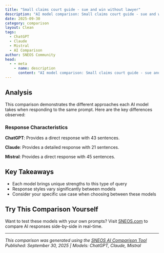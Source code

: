 ```yaml
---
title: "Small claims court guide - sue and win without lawyer"
description: "AI model comparison: Small claims court guide - sue and win without lawyer..."
date: 2025-09-30
category: comparison
layout: Clean
tags:
  - ChatGPT
  - Claude
  - Mistral
  - AI Comparison
author: SNEOS Community
head:
  - - meta
    - name: description
      content: "AI model comparison: Small claims court guide - sue and win without lawyer..."
---
```


<ChatComparison
  title="Small claims court guide - sue and win without lawyer"
  prompt="Small claims court guide - sue and win without lawyer"
  :responses='{
    "ChatGPT": "Certainly! Here\u2019s a straightforward guide to help you sue and win in small claims court without a lawyer:\n\n---\n\n### Small Claims Court Guide: How to Sue and Win Without a Lawyer\n\n---\n\n#### 1. **Understand What Small Claims Court Is**\n\n- **Purpose:** Designed for resolving disputes involving smaller amounts of money, typically between $1,000 and $15,000 depending on your jurisdiction.\n- **Types of cases:** Unpaid debts, property damage, breach of contract, landlord-tenant issues, etc.\n- **No lawyers needed:** The process is simplified to allow individuals to represent themselves.\n\n---\n\n#### 2. **Check If Your Case Qualifies**\n\n- Confirm the maximum monetary limit for small claims in your area.\n- Make sure your dispute falls within cases small claims courts handle.\n- If the amount is too high, consider other courts or options.\n\n---\n\n#### 3. **Prepare Your Case**\n\n- **Gather Evidence:**\n  - Contracts, receipts, invoices\n  - Photos or videos of damages\n  - Correspondence (emails, text messages)\n  - Witness statements or contact info if applicable\n\n- **Write a Clear Summary:**\n  - What happened\n  - What you want (money owed, compensation)\n  - Why the other party is responsible\n\n- **Calculate Your Demand:**\n  - Add up money owed, damages, fees (if allowed)\n  - Only ask for what you can prove and is supported by law\n\n---\n\n#### 4. **Filing Your Claim**\n\n- Go to your local small claims court or visit their website.\n- Fill out the necessary forms (often called a Statement of Claim or Complaint).\n- Pay the filing fee.\n- Make copies of everything.\n- Serve the defendant (the person you are suing) properly, following court rules.\n\n---\n\n#### 5. **Serve the Defendant Properly**\n\n- Use certified mail, sheriff\u2019s service, or a professional process server.\n- Keep proof of service to present to the court.\n\n---\n\n#### 6. **Prepare for Court**\n\n- Organize all your evidence clearly.\n- Practice explaining your case calmly and clearly.\n- Prepare to answer questions and stay factual.\n- Dress appropriately and arrive early.\n\n---\n\n#### 7. **At the Hearing**\n\n- Be respectful and polite.\n- Present your case briefly and clearly.\n- Show your evidence and explain how it supports your claim.\n- Listen carefully to the defendant\u2019s side.\n- Answer judge\u2019s questions honestly.\n- Request what you are owed politely.\n\n---\n\n#### 8. **After the Judgment**\n\n- If you win, the court may order the defendant to pay.\n- Collect the judgment:\n  - Payment plans\n  - Wage garnishment\n  - Bank levies (rules vary by jurisdiction)\n- If you lose, ask the court how to appeal or if you can retry.\n\n---\n\n#### 9. **Tips for Success**\n\n- Stay organized and prepared.\n- Know your rights and local court rules.\n- Be honest and stick to facts.\n- Don\u2019t argue; be firm but polite.\n- Use any court-provided resources or guides.\n\n---\n\nIf you follow these steps, you increase your chances of winning your small claims case without needing a lawyer. Good luck!\n\n---\n\nWould you like help with a specific step or sample documents?",
    "Claude": "# Small Claims Court Guide: Sue and Win Without a Lawyer\n\n## What is Small Claims Court?\n\nSmall claims court is a simplified legal venue designed for resolving disputes involving smaller amounts of money, typically without attorneys. It\u0027s faster, cheaper, and less formal than regular court.\n\n## **Step 1: Determine If Your Case Belongs in Small Claims**\n\n### Typical Cases Include:\n- Unpaid debts or loans\n- Property damage\n- Security deposit disputes\n- Breach of contract\n- Faulty services or products\n- Minor personal injury claims\n\n### Dollar Limits (varies by state):\n- Usually $2,500 - $25,000\n- Check your local court\u0027s specific limit\n\n## **Step 2: Before Filing**\n\n### Try to Resolve First:\n- Send a demand letter (certified mail)\n- Keep records of all communications\n- Document your damages with receipts, photos, contracts\n\n### Make Sure You Can Collect:\n- Verify the defendant has assets or income\n- Consider if they\u0027re likely to pay if you win\n\n## **Step 3: Filing Your Claim**\n\n### Required Information:\n- Defendant\u0027s legal name and current address\n- Clear description of what happened\n- Specific dollar amount you\u0027re seeking\n- Evidence of damages\n\n### Filing Process:\n1. Complete court forms (available online or at courthouse)\n2. Pay filing fee (usually $30-200)\n3. Serve papers to defendant properly\n4. Keep copies of everything\n\n## **Step 4: Preparing Your Case**\n\n### Organize Evidence:\n- **Documents**: Contracts, receipts, photos, emails, texts\n- **Timeline**: Create chronological order of events\n- **Witnesses**: Bring people who saw what happened\n- **Calculations**: Show exactly how you calculated damages\n\n### Practice Your Presentation:\n- Keep it simple and factual\n- Stick to relevant information\n- Prepare for defendant\u0027s likely arguments\n\n## **Step 5: Court Day Strategy**\n\n### What to Bring:\n- All original documents and copies\n- Organized evidence folder\n- Witness contact information\n- Notepad for taking notes\n\n### Presentation Tips:\n- **Be concise**: You typically have 10-20 minutes\n- **Stay factual**: Avoid emotional language\n- **Be respectful**: Address the judge as \u0022Your Honor\u0022\n- **Listen carefully**: Answer only what\u0027s asked\n- **Bring visual aids**: Photos, diagrams if helpful\n\n## **Step 6: Common Winning Strategies**\n\n### Strong Documentation:\n- Written agreements trump verbal promises\n- Photos with timestamps\n- Expert estimates for repairs\n- Medical records for injuries\n\n### Prove Your Case Elements:\n1. **Agreement existed** (contract/understanding)\n2. **You fulfilled your part** (paid, delivered, etc.)\n3. **They breached agreement** (didn\u0027t pay, damaged property)\n4. **You suffered specific damages** (exact dollar amount)\n\n## **Step 7: After the Judgment**\n\n### If You Win:\n- **Collecting payment**: Defendant has 30 days typically\n- **If they don\u0027t pay**: You may need additional legal steps like wage garnishment\n- **Keep records**: Save all court documents\n\n### If You Lose:\n- **Appeal rights**: Usually limited in small claims\n- **Learn from it**: Review what evidence was missing\n\n## **Red Flags to Avoid**\n\n### Don\u0027t File If:\n- You can\u0027t prove damages with documentation\n- The defendant has no money/assets\n- Your case is too complex (multiple parties, complicated law)\n- You missed the statute of limitations\n\n## **State-Specific Considerations**\n\n### Research Your Local Rules:\n- Dollar limits vary significantly\n- Some states don\u0027t allow lawyers\n- Filing procedures differ\n- Service of process requirements vary\n\n## **Key Success Factors**\n\n1. **Document everything** before problems arise\n2. **Be prepared** with organized evidence\n3. **Present facts clearly** without emotion\n4. **Understand** you must prove your case\n5. **Have realistic expectations** about collecting\n\n## **Final Tips**\n\n- **Arrive early** to court\n- **Dress professionally**\n- **Turn off your phone**\n- **Bring a friend** for support (they usually can\u0027t speak for you)\n- **Consider mediation** if offered\n\nRemember: Small claims court judges see the same types of cases repeatedly. A well-organized, factual presentation with solid documentation usually wins over emotional appeals without proof.\n\n**Disclaimer**: This is general guidance. Laws vary significantly by location. Check your local court\u0027s website for specific rules an",
    "Mistral": "Navigating small claims court without a lawyer can be manageable if you are well-prepared. Here\u2019s a step-by-step guide to help you sue and win in small claims court:\n\n### 1. **Understand the Basics**\n   - **Jurisdiction**: Ensure the court has jurisdiction over the defendant and the dispute.\n   - **Amount**: Small claims courts typically handle cases with amounts below a certain threshold (e.g., $5,000 to $10,000, depending on the state).\n   - **Fees**: Be aware of filing fees and other costs.\n\n### 2. **Prepare Your Case**\n   - **Gather Evidence**: Collect all relevant documents, such as contracts, receipts, emails, and any other written agreements.\n   - **Witnesses**: Identify and prepare any witnesses who can support your case.\n   - **Organize**: Keep all your documents and evidence organized and easily accessible.\n\n### 3. **File Your Claim**\n   - **Forms**: Obtain and fill out the necessary forms from the court clerk or the court\u2019s website.\n   - **Serve the Defendant**: Ensure the defendant is properly served with the court papers. This can often be done by a process server or the sheriff\u2019s office.\n   - **Proof of Service**: File proof of service with the court.\n\n### 4. **Attend the Hearing**\n   - **Dress Appropriately**: Dress professionally to make a good impression.\n   - **Arrive Early**: Be punctual and arrive at the court early to familiarize yourself with the environment.\n   - **Bring Evidence**: Bring all your documents and evidence, including copies for the judge and the defendant.\n\n### 5. **Present Your Case**\n   - **Opening Statement**: Clearly and concisely explain your case to the judge.\n   - **Evidence**: Present your evidence in an organized manner. Explain each piece of evidence and how it supports your claim.\n   - **Witnesses**: Call your witnesses and ask them questions to support your case.\n   - **Cross-Examination**: Be prepared to cross-examine the defendant\u2019s witnesses if necessary.\n\n### 6. **Closing Statement**\n   - **Summarize**: Summarize your key points and reiterate why you believe you should win the case.\n   - **Be Respectful**: Always be respectful to the judge and the defendant.\n\n### 7. **Judgment**\n   - **Wait for Decision**: The judge may render a decision immediately or take some time to review the evidence.\n   - **Follow-Up**: If you win, follow up to ensure the defendant complies with the judgment. If the defendant does not comply, you may need to take additional legal steps to enforce the judgment.\n\n### 8. **Appeal (if necessary)**\n   - **Consider Appeal**: If you lose, consider whether an appeal is worthwhile. Small claims court decisions are often final, but some jurisdictions allow appeals.\n\n### Tips for Success:\n   - **Be Organized**: Keep all your documents and evidence well-organized.\n   - **Be Clear and Concise**: Present your case clearly and concisely. Avoid rambling or going off-topic.\n   - **Stay Calm**: Remain calm and professional, even if the defendant is hostile.\n   - **Know the Rules**: Familiarize yourself with the court\u2019s rules and procedures.\n\n### Additional Resources:\n   - **Court Websites**: Many courts have online resources and guides for small claims cases.\n   - **Legal Aid**: Some legal aid organizations offer free or low-cost assistance for small claims cases.\n   - **Books and Guides**: There are numerous books and online guides available that provide detailed information on small claims court procedures.\n\nBy following these steps and preparing thoroughly, you can increase your chances of winning your small claims court case without a lawyer."
  }'
  published-date="22:46"
/>

## Analysis

This comparison demonstrates the different approaches each AI model takes when responding to the same prompt. Here are the key differences observed:

### Response Characteristics

**ChatGPT**: Provides a direct response with 43 sentences. 

**Claude**: Provides a detailed response with 21 sentences. 

**Mistral**: Provides a direct response with 45 sentences. 

## Key Takeaways

- Each model brings unique strengths to this type of query
- Response styles vary significantly between models
- Consider your specific use case when choosing between these models

## Try This Comparison Yourself

Want to test these models with your own prompts? Visit [SNEOS.com](https://sneos.com) to compare AI responses side-by-side in real-time.

---

*This comparison was generated using the [SNEOS AI Comparison Tool](https://sneos.com)*
*Published: September 30, 2025 | Models: ChatGPT, Claude, Mistral*
